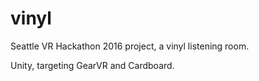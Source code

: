 # vinyl

Seattle VR Hackathon 2016 project, a vinyl listening room.

Unity, targeting GearVR and Cardboard.
